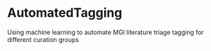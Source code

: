 # AutomatedTagging
Using machine learning to automate MGI literature triage tagging for different curation groups
